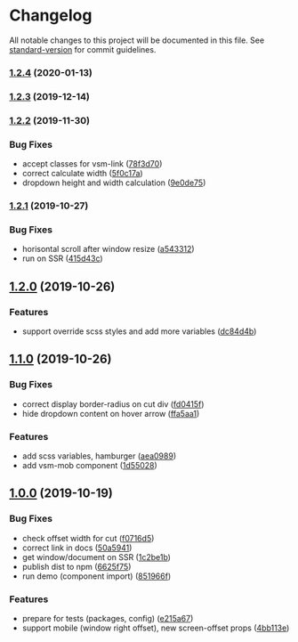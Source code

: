 # Changelog

All notable changes to this project will be documented in this file. See [standard-version](https://github.com/conventional-changelog/standard-version) for commit guidelines.

### [1.2.4](https://github.com/Alexeykhr/vue-stripe-menu/compare/v1.2.3...v1.2.4) (2020-01-13)

### [1.2.3](https://github.com/Alexeykhr/vue-stripe-menu/compare/v1.2.2...v1.2.3) (2019-12-14)

### [1.2.2](https://github.com/Alexeykhr/vue-stripe-menu/compare/v1.2.1...v1.2.2) (2019-11-30)


### Bug Fixes

* accept classes for vsm-link ([78f3d70](https://github.com/Alexeykhr/vue-stripe-menu/commit/78f3d704886c7117a1a01f6a428f5a6f797a6baf))
* correct calculate width ([5f0c17a](https://github.com/Alexeykhr/vue-stripe-menu/commit/5f0c17a00d669191ad6dde5132dac0e661ce956b))
* dropdown height and width calculation ([9e0de75](https://github.com/Alexeykhr/vue-stripe-menu/commit/9e0de755b091a7cbc486aa3f0c67b72447b6abd7))

### [1.2.1](https://github.com/Alexeykhr/vue-stripe-menu/compare/v1.2.0...v1.2.1) (2019-10-27)


### Bug Fixes

* horisontal scroll after window resize ([a543312](https://github.com/Alexeykhr/vue-stripe-menu/commit/a543312))
* run on SSR ([415d43c](https://github.com/Alexeykhr/vue-stripe-menu/commit/415d43c))



## [1.2.0](https://github.com/Alexeykhr/vue-stripe-menu/compare/v1.1.0...v1.2.0) (2019-10-26)


### Features

* support override scss styles and add more variables ([dc84d4b](https://github.com/Alexeykhr/vue-stripe-menu/commit/dc84d4b))



## [1.1.0](https://github.com/Alexeykhr/vue-stripe-menu/compare/v1.0.0...v1.1.0) (2019-10-26)


### Bug Fixes

* correct display border-radius on cut div ([fd0415f](https://github.com/Alexeykhr/vue-stripe-menu/commit/fd0415f))
* hide dropdown content on hover arrow ([ffa5aa1](https://github.com/Alexeykhr/vue-stripe-menu/commit/ffa5aa1))


### Features

* add scss variables, hamburger ([aea0989](https://github.com/Alexeykhr/vue-stripe-menu/commit/aea0989))
* add vsm-mob component ([1d55028](https://github.com/Alexeykhr/vue-stripe-menu/commit/1d55028))



## [1.0.0](https://github.com/Alexeykhr/vue-stripe-menu/compare/v0.1.0...v1.0.0) (2019-10-19)


### Bug Fixes

* check offset width for cut ([f0716d5](https://github.com/Alexeykhr/vue-stripe-menu/commit/f0716d5))
* correct link in docs ([50a5941](https://github.com/Alexeykhr/vue-stripe-menu/commit/50a5941))
* get window/document on SSR ([1c2be1b](https://github.com/Alexeykhr/vue-stripe-menu/commit/1c2be1b))
* publish dist to npm ([6625f75](https://github.com/Alexeykhr/vue-stripe-menu/commit/6625f75))
* run demo (component import) ([851966f](https://github.com/Alexeykhr/vue-stripe-menu/commit/851966f))


### Features

* prepare for tests (packages, config) ([e215a67](https://github.com/Alexeykhr/vue-stripe-menu/commit/e215a67))
* support mobile (window right offset), new screen-offset props ([4bb113e](https://github.com/Alexeykhr/vue-stripe-menu/commit/4bb113e))
